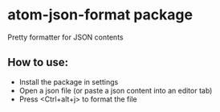 # atom-json-format package

Pretty formatter for JSON contents  

## How to use:
- Install the package in settings  
- Open a json file (or paste a json content into an editor tab)  
- Press <Ctrl+alt+j> to format the file
